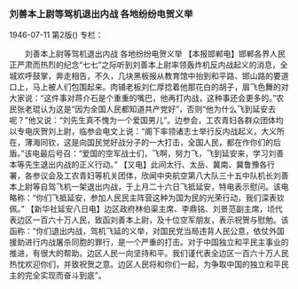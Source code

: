 ### 刘善本上尉等驾机退出内战  各地纷纷电贺义举

1946-07-11
第2版()
专栏：

　　刘善本上尉等驾机退出内战
    各地纷纷电贺义举
    【本报邯郸电】邯郸各界人民正严肃而热烈的纪念“七七”之际听到刘善本上尉率领轰炸机反内战起义的消息，全城欢呼鼓掌，奔走相告，不久，几块黑板报从教育馆中抬到和平路、邯山路的要道口上，马上被人们包围起来。肉铺老板刘仁厚捻着他那花白的胡子，眉飞色舞的对大家说：“这件事对蒋介石是个重重的嘴巴，他再打内战，这种事还会更多的。”农民张老琨认为这是“因为全国人民都知道共产党好”，否则“他为什么飞到延安去呢？”他又说：“刘先生真不愧为一个爱国男儿”。边参会，工农青妇各群众团体均以专电庆贺刘上尉，临参会电文上说：“阁下率领诸志士举行反内战起义，大义所在，薄海同钦，这是向国民党好战分子的一大打击，全国人民，都在作你们的后盾。”该电最后号召：“爱国的空军战士们，飞啊，努力飞，飞到延安来，学习刘善本等先生退出内战的正义行动。”
    【又电】此间太行、太岳、冀南、冀鲁豫各行署，各参议会及工农青妇等机关团体，欣闻中央航空第八大队三十五中队机长刘善本上尉等自驾飞机一架退出内战，于上月二十六日飞抵延安，特电表示慰问。该电略称：“你们飞抵延安，参加人民民主阵营这种为国为民的光荣行动，我们深表钦佩。”
    【新华社延安八日电】边区政府林伯渠主席、李鼎铭、刘景范副主席，顷代表边区一百六十万人民，致函刘善本上尉，及十位空军朋友，表示祝贺与慰勉。该函称：“你们退出内战，驾机飞延的义举，对国民党当局违背人民公意，依仗外国援助进行内战屠杀同胞的罪行，是一个严重的打击。对于中国独立和平民主事业的推进，有很大的帮助。边区人民一向坚持和平。我们谨代表全边区一百六十万人民热忱欢迎你们，并致祝贺之意。边区人民将和你们一起，为争取中国的独立和平民主的完全实现而奋斗到底”。
